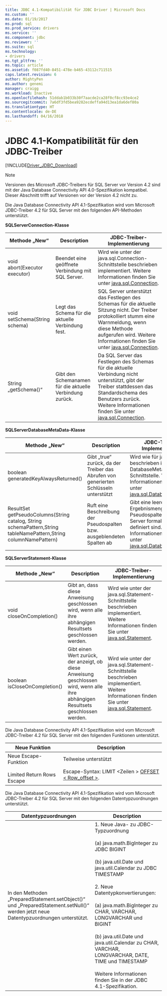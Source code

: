 ```yaml
---
title: JDBC 4.1-Kompatibilität für JDBC Driver | Microsoft Docs
ms.custom: ''
ms.date: 01/19/2017
ms.prod: sql
ms.prod_service: drivers
ms.service: ''
ms.component: jdbc
ms.reviewer: ''
ms.suite: sql
ms.technology:
- drivers
ms.tgt_pltfrm: ''
ms.topic: article
ms.assetid: f087fd40-8451-478e-b465-43112c711515
caps.latest.revision: 6
author: MightyPen
ms.author: genemi
manager: craigg
ms.workload: Inactive
ms.openlocfilehash: 51ddab1b033b30f7aacde2ca28f0cf8cc93e4ce2
ms.sourcegitcommit: 7a6df3fd5bea9282ecdeffa94d13ea1da6def80a
ms.translationtype: HT
ms.contentlocale: de-DE
ms.lasthandoff: 04/16/2018
---
```

# <a name="jdbc-41-compliance-for-the-jdbc-driver"></a>JDBC 4.1-Kompatibilität für den JDBC-Treiber
[!INCLUDE[Driver_JDBC_Download](../../includes/driver_jdbc_download.md)]

    
> [!NOTE]  
>  Versionen des Microsoft JDBC-Treibers für SQL Server vor Version 4.2 sind mit der Java Database Connectivity API 4.0-Spezifikation kompatibel. Dieser Abschnitt trifft auf Versionen vor der Version 4.2 nicht zu.  
  
 Die Java Database Connectivity API 4.1-Spezifikation wird vom Microsoft JDBC-Treiber 4.2 für SQL Server mit den folgenden API-Methoden unterstützt.  
  
 **SQLServerConnection-Klasse**  
  
|Methode „New“|Description|JDBC-Treiber-Implementierung|  
|----------------|-----------------|--------------------------------|  
|void abort(Executor executor)|Beendet eine geöffnete Verbindung mit SQL Server.|Wird wie unter der java.sql.Connection-Schnittstelle beschrieben implementiert. Weitere Informationen finden Sie unter [java.sql.Connection](http://docs.oracle.com/javase/7/docs/api/java/sql/Connection.html).|  
|void setSchema(String schema)|Legt das Schema für die aktuelle Verbindung fest.|SQL Server unterstützt das Festlegen des Schemas für die aktuelle Sitzung nicht. Der Treiber protokolliert stumm eine Warnmeldung, wenn diese Methode aufgerufen wird. Weitere Informationen finden Sie unter [java.sql.Connection](http://docs.oracle.com/javase/7/docs/api/java/sql/Connection.html).|  
|String „getSchema()“|Gibt den Schemanamen für die aktuelle Verbindung zurück.|Da SQL Server das Festlegen des Schemas für die aktuelle Verbindung nicht unterstützt, gibt der Treiber stattdessen das Standardschema des Benutzers zurück. Weitere Informationen finden Sie unter [java.sql.Connection](http://docs.oracle.com/javase/7/docs/api/java/sql/Connection.html).|  
  
 **SQLServerDatabaseMetaData-Klasse**  
  
|Methode „New“|Description|JDBC-Treiber-Implementierung|  
|----------------|-----------------|--------------------------------|  
|boolean generatedKeyAlwaysReturned()|Gibt „true“ zurück, da der Treiber das Abrufen von generierten Schlüsseln unterstützt|Wird wie für java.sql beschrieben implementiert. DatabaseMetaData-Schnittstelle. Weitere Informationen finden Sie unter [java.sql.DatabaseMetaData](http://docs.oracle.com/javase/7/docs/api/java/sql/DatabaseMetaData.html).|  
|ResultSet getPseudoColumns(String catalog, String schemaPattern,String tableNamePattern,String columnNamePattern)|Ruft eine Beschreibung der Pseudospalten bzw. ausgeblendeten Spalten ab|Gibt eine leere Ergebnismenge zurück, da Pseudospalten in SQL Server formal nicht definiert sind. Weitere Informationen finden Sie unter [java.sql.DatabaseMetaData](http://docs.oracle.com/javase/7/docs/api/java/sql/DatabaseMetaData.html).|  
  
 **SQLServerStatement-Klasse**  
  
|Methode „New“|Description|JDBC-Treiber-Implementierung|  
|----------------|-----------------|--------------------------------|  
|void closeOnCompletion()|Gibt an, dass diese Anweisung geschlossen wird, wenn alle ihre abhängigen Resultsets geschlossen werden.|Wird wie unter der java.sql.Statement-Schnittstelle beschrieben implementiert. Weitere Informationen finden Sie unter [java.sql.Statement](http://docs.oracle.com/javase/7/docs/api/java/sql/Statement.html).|  
|boolean isCloseOnCompletion()|Gibt einen Wert zurück, der anzeigt, ob diese Anweisung geschlossen wird, wenn alle ihre abhängigen Resultsets geschlossen werden.|Wird wie unter der java.sql.Statement-Schnittstelle beschrieben implementiert. Weitere Informationen finden Sie unter [java.sql.Statement](http://docs.oracle.com/javase/7/docs/api/java/sql/Statement.html).|  
  
 Die Java Database Connectivity API 4.1-Spezifikation wird vom Microsoft JDBC-Treiber 4.2 für SQL Server mit den folgenden Funktionen unterstützt.  
  
|Neue Funktion|Description|  
|-----------------|-----------------|  
|Neue Escape-Funktion<br /><br /> Limited Return Rows Escape|Teilweise unterstützt<br /><br /> Escape-Syntax: LIMIT \<Zeilen > [OFFSET < Row_offset >](using-sql-escape-sequences.md).|  
  
 Die Java Database Connectivity API 4.1-Spezifikation wird vom Microsoft JDBC-Treiber 4.2 für SQL Server mit den folgenden Datentypzuordnungen unterstützt.  
  
|Datentypzuordnungen|Description|  
|------------------------|-----------------|  
|In den Methoden „PreparedStatement.setObject()“ und „PreparedStatement.setNull()“ werden jetzt neue Datentypzuordnungen unterstützt.|1. Neue Java- zu JDBC-Typzuordnung<br /><br /> (a) java.math.BigInteger zu JDBC BIGINT<br /><br /> (b) java.util.Date und java.util.Calendar zu JDBC TIMESTAMP<br /><br /> 2. Neue Datentypkonvertierungen:<br /><br /> (a) java.math.BigInteger zu CHAR, VARCHAR, LONGVARCHAR und BIGINT<br /><br /> (b) java.util.Date und java.util.Calendar zu CHAR, VARCHAR, LONGVARCHAR, DATE, TIME und TIMESTAMP<br /><br /> Weitere Informationen finden Sie in der JDBC 4.1-Spezifikation.|  
  
  
